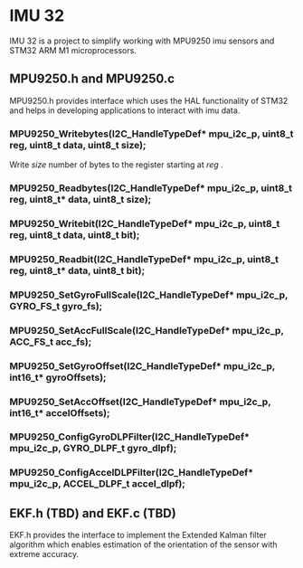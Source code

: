 # IMU 32
IMU 32 is a project to simplify working with MPU9250 imu sensors and STM32 ARM M1 microprocessors.

## MPU9250.h and MPU9250.c 
MPU9250.h provides interface which uses the HAL functionality of STM32 and helps in developing applications to interact with imu data.

### MPU9250_Writebytes(I2C_HandleTypeDef* mpu_i2c_p, uint8_t reg, uint8_t data, uint8_t size);
  Write _size_ number of bytes to the register starting at _reg_ .
  
### MPU9250_Readbytes(I2C_HandleTypeDef* mpu_i2c_p, uint8_t reg, uint8_t* data, uint8_t size);
### MPU9250_Writebit(I2C_HandleTypeDef* mpu_i2c_p, uint8_t reg, uint8_t data, uint8_t bit);
### MPU9250_Readbit(I2C_HandleTypeDef* mpu_i2c_p, uint8_t reg, uint8_t* data, uint8_t bit);
### MPU9250_SetGyroFullScale(I2C_HandleTypeDef* mpu_i2c_p, GYRO_FS_t gyro_fs);
### MPU9250_SetAccFullScale(I2C_HandleTypeDef* mpu_i2c_p, ACC_FS_t acc_fs);
### MPU9250_SetGyroOffset(I2C_HandleTypeDef* mpu_i2c_p, int16_t* gyroOffsets);
### MPU9250_SetAccOffset(I2C_HandleTypeDef* mpu_i2c_p, int16_t* accelOffsets);
### MPU9250_ConfigGyroDLPFilter(I2C_HandleTypeDef* mpu_i2c_p, GYRO_DLPF_t gyro_dlpf);
### MPU9250_ConfigAccelDLPFilter(I2C_HandleTypeDef* mpu_i2c_p, ACCEL_DLPF_t accel_dlpf);

## EKF.h (TBD) and EKF.c (TBD)
EKF.h provides the interface to implement the Extended Kalman filter algorithm which enables estimation of the orientation of the sensor with extreme accuracy.
